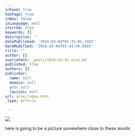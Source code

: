 ```yaml
---
inFeed: true
hasPage: true
inNav: false
inLanguage: null
starred: true
keywords: []
description: ''
datePublished: '2016-03-04T03:35:02.748Z'
dateModified: '2016-03-04T03:34:49.989Z'
title: ''
author: []
sourcePath: _posts/2016-03-03-aloe.md
published: true
authors: []
publisher:
  name: null
  domain: null
  url: null
  favicon: null
url: aloe/index.html
_type: Article

---
```

![](https://the-grid-user-content.s3-us-west-2.amazonaws.com/e4f7f49c-c339-4d5b-8c46-738eefe7765b.png)

here is going to be a picture somewhere close to these words